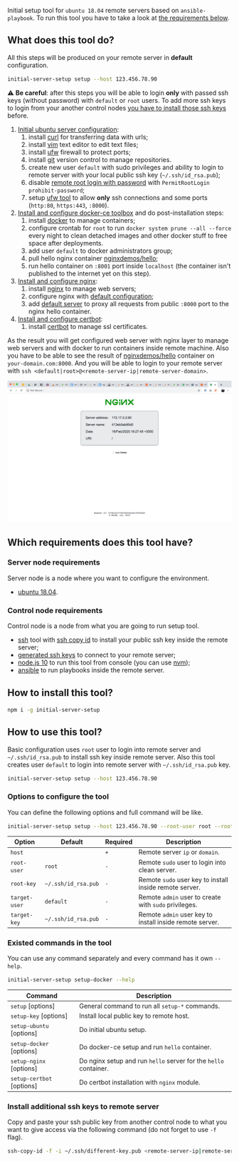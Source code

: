 Initial setup tool for `ubuntu 18.04` remote servers based on `ansible-playbook`.
To run this tool you have to take a look at [the requirements below](https://github.com/gustarus/initial-server-setup#which-requirements-does-this-tool-have).

## What does this tool do?
All this steps will be produced on your remote server in **default** configuration.

```bash
initial-server-setup setup --host 123.456.78.90 
```

⚠️ **Be careful**: after this steps you will be able to login **only** with passed ssh keys (without password) with `default` or `root` users.
To add more ssh keys to login from your another control nodes [you have to install those ssh keys](https://github.com/gustarus/initial-server-setup#install-additional-ssh-keys-to-remote-server) before. 

1. [Initial ubuntu server configuration](https://www.digitalocean.com/community/tutorials/how-to-use-ansible-to-automate-initial-server-setup-on-ubuntu-18-04):
   1. install [curl](https://www.tutorialspoint.com/unix_commands/curl.htm) for transferring data with urls;
   2. install [vim](https://www.computerhope.com/unix/vim.htm) text editor to edit text files;
   3. install [ufw](https://help.ubuntu.com/community/UFW) firewall to protect ports;
   4. install [git](https://git-scm.com/book/en/v2) version control to manage repositories.
   5. create new user `default` with sudo privileges and ability to login to remote server with your local public ssh key (`~/.ssh/id_rsa.pub`);
   6. disable [remote root login with password](https://ubuntuforums.org/showthread.php?t=2359172) with `PermitRootLogin prohibit-password`;
   7. setup [ufw tool](https://help.ubuntu.com/community/UFW) to allow **only** ssh connections and some ports (`http:80`, `https:443`, `:8000`).
2. [Install and configure docker-ce toolbox](https://www.digitalocean.com/community/tutorials/how-to-use-ansible-to-install-and-set-up-docker-on-ubuntu-18-04) and do post-installation steps:
   1. install [docker](https://www.digitalocean.com/community/tutorials/how-to-install-and-use-docker-on-ubuntu-18-04) to manage containers;
   2. configure crontab for `root` to run `docker system prune --all --force` every night to clean detached images and other docker stuff to free space after deployments.
   3. add user `default` to docker administrators group;
   4. pull hello nginx container [nginxdemos/hello](https://hub.docker.com/r/nginxdemos/hello/);
   5. run hello container on `:8001` port inside `localhost` (the container isn't published to the internet yet on this step).
3. [Install and configure nginx](https://code-maven.com/install-and-configure-nginx-using-ansible):
   1. install [nginx](https://www.nginx.com) to manage web servers;
   2. configure nginx with [default configuration](templates/nginx.conf);
   3. add [default server](templates/default.conf) to proxy all requests from public `:8000` port to the nginx hello container.
3. [Install and configure certbot](https://certbot.eff.org/lets-encrypt/ubuntubionic-nginx):
   1. install [certbot](https://certbot.eff.org/) to manage ssl certificates.

As the result you will get configured web server with nginx layer to manage web servers and with docker to run containers inside remote machine.
Also you have to be able to see the result of [nginxdemos/hello](https://hub.docker.com/r/nginxdemos/hello/) container on `your-domain.com:8000`.
And you will be able to login to your remote server with `ssh <default|root>@<remote-server-ip|remote-server-domain>`. 

![demo](docs/result.png)

## Which requirements does this tool have?
### Server node requirements
Server node is a node where you want to configure the environment.
- [ubuntu 18.04](http://releases.ubuntu.com/18.04/).

### Control node requirements
Control node is a node from what you are going to run setup tool.
- [ssh](https://www.ssh.com/ssh/command/) tool with [ssh copy id](https://www.ssh.com/ssh/copy-id) to install your public ssh key inside the remote server;
- [generated ssh keys](https://help.github.com/en/github/authenticating-to-github/generating-a-new-ssh-key-and-adding-it-to-the-ssh-agent) to connect to your remote server;
- [node.js 10](https://nodejs.org/en/download/) to run this tool from console (you can use [nvm](https://github.com/nvm-sh/nvm));
- [ansible](https://docs.ansible.com/ansible/latest/installation_guide/intro_installation.html) to run playbooks inside the remote server.

## How to install this tool?
```bash
npm i -g initial-server-setup
```

## How to use this tool?
Basic configuration uses `root` user to login into remote server and `~/.ssh/id_rsa.pub` to install ssh key inside remote server.
Also this tool creates user `default` to login into remote server with `~/.ssh/id_rsa.pub` key.
```bash
initial-server-setup setup --host 123.456.78.90
```

### Options to configure the tool
You can define the following options and full command will be like.
```bash
initial-server-setup setup --host 123.456.78.90 --root-user root --root-key ~/.ssh/id_rsa.pub --target-user default --target-key ~/.ssh/id_rsa.pub
``` 

Option | Default | Required | Description 
--- | --- | --- | ---
`host` | | `+` | Remote server `ip` or `domain`.
`root-user` | `root` | `-` | Remote `sudo` user to login into clean server.
`root-key` | `~/.ssh/id_rsa.pub` | `-` | Remote `sudo` user key to install inside remote server.
`target-user` | `default` | `-` | Remote `admin` user to create with `sudo` privileges.
`target-key` | `~/.ssh/id_rsa.pub` | `-` | Remote `admin` user key to install inside remote server.


### Existed commands in the tool
You can use any command separately and every command has it own `--help`.
```bash
initial-server-setup setup-docker --help
```

Command | Description 
--- | ---
`setup` [options] | General command to run all `setup-*` commands.
`setup-key` [options] | Install local public key to remote host.
`setup-ubuntu` [options] | Do initial ubuntu setup.
`setup-docker` [options] | Do docker-ce setup and run `hello` container.
`setup-nginx` [options] | Do nginx setup and run `hello` server for the `hello` container. 
`setup-certbot` [options] | Do certbot installation with `nginx` module. 

### Install additional ssh keys to remote server
Copy and paste your ssh public key from another control node to what you want to give access via the following command (do not forget to use `-f` flag).
```bash
ssh-copy-id -f -i ~/.ssh/different-key.pub <remote-server-ip|remote-server-domain>
```
